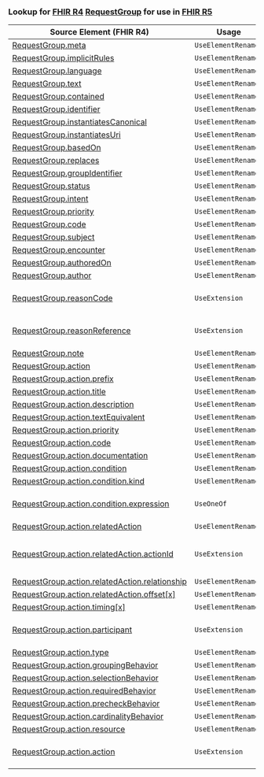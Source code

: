### Lookup for [FHIR R4](https://hl7.org/fhir/R4/) [RequestGroup](https://hl7.org/fhir/R4/RequestGroup.html) for use in [FHIR R5](https://hl7.org/fhir/R5/)

| Source Element (FHIR R4) | Usage | Target |
| -------------- | ----- | ------ |
| [RequestGroup.meta](https://hl7.org/fhir/R4/RequestGroup.html#resource) | `UseElementRenamed` | [RequestOrchestration.meta](https://hl7.org/fhir/R5/RequestOrchestration.html#resource) |
| [RequestGroup.implicitRules](https://hl7.org/fhir/R4/RequestGroup.html#resource) | `UseElementRenamed` | [RequestOrchestration.implicitRules](https://hl7.org/fhir/R5/RequestOrchestration.html#resource) |
| [RequestGroup.language](https://hl7.org/fhir/R4/RequestGroup.html#resource) | `UseElementRenamed` | [RequestOrchestration.language](https://hl7.org/fhir/R5/RequestOrchestration.html#resource) |
| [RequestGroup.text](https://hl7.org/fhir/R4/RequestGroup.html#resource) | `UseElementRenamed` | [RequestOrchestration.text](https://hl7.org/fhir/R5/RequestOrchestration.html#resource) |
| [RequestGroup.contained](https://hl7.org/fhir/R4/RequestGroup.html#resource) | `UseElementRenamed` | [RequestOrchestration.contained](https://hl7.org/fhir/R5/RequestOrchestration.html#resource) |
| [RequestGroup.identifier](https://hl7.org/fhir/R4/RequestGroup.html#resource) | `UseElementRenamed` | [RequestOrchestration.identifier](https://hl7.org/fhir/R5/RequestOrchestration.html#resource) |
| [RequestGroup.instantiatesCanonical](https://hl7.org/fhir/R4/RequestGroup.html#resource) | `UseElementRenamed` | [RequestOrchestration.instantiatesCanonical](https://hl7.org/fhir/R5/RequestOrchestration.html#resource) |
| [RequestGroup.instantiatesUri](https://hl7.org/fhir/R4/RequestGroup.html#resource) | `UseElementRenamed` | [RequestOrchestration.instantiatesUri](https://hl7.org/fhir/R5/RequestOrchestration.html#resource) |
| [RequestGroup.basedOn](https://hl7.org/fhir/R4/RequestGroup.html#resource) | `UseElementRenamed` | [RequestOrchestration.basedOn](https://hl7.org/fhir/R5/RequestOrchestration.html#resource) |
| [RequestGroup.replaces](https://hl7.org/fhir/R4/RequestGroup.html#resource) | `UseElementRenamed` | [RequestOrchestration.replaces](https://hl7.org/fhir/R5/RequestOrchestration.html#resource) |
| [RequestGroup.groupIdentifier](https://hl7.org/fhir/R4/RequestGroup.html#resource) | `UseElementRenamed` | [RequestOrchestration.groupIdentifier](https://hl7.org/fhir/R5/RequestOrchestration.html#resource) |
| [RequestGroup.status](https://hl7.org/fhir/R4/RequestGroup.html#resource) | `UseElementRenamed` | [RequestOrchestration.status](https://hl7.org/fhir/R5/RequestOrchestration.html#resource) |
| [RequestGroup.intent](https://hl7.org/fhir/R4/RequestGroup.html#resource) | `UseElementRenamed` | [RequestOrchestration.intent](https://hl7.org/fhir/R5/RequestOrchestration.html#resource) |
| [RequestGroup.priority](https://hl7.org/fhir/R4/RequestGroup.html#resource) | `UseElementRenamed` | [RequestOrchestration.priority](https://hl7.org/fhir/R5/RequestOrchestration.html#resource) |
| [RequestGroup.code](https://hl7.org/fhir/R4/RequestGroup.html#resource) | `UseElementRenamed` | [RequestOrchestration.code](https://hl7.org/fhir/R5/RequestOrchestration.html#resource) |
| [RequestGroup.subject](https://hl7.org/fhir/R4/RequestGroup.html#resource) | `UseElementRenamed` | [RequestOrchestration.subject](https://hl7.org/fhir/R5/RequestOrchestration.html#resource) |
| [RequestGroup.encounter](https://hl7.org/fhir/R4/RequestGroup.html#resource) | `UseElementRenamed` | [RequestOrchestration.encounter](https://hl7.org/fhir/R5/RequestOrchestration.html#resource) |
| [RequestGroup.authoredOn](https://hl7.org/fhir/R4/RequestGroup.html#resource) | `UseElementRenamed` | [RequestOrchestration.authoredOn](https://hl7.org/fhir/R5/RequestOrchestration.html#resource) |
| [RequestGroup.author](https://hl7.org/fhir/R4/RequestGroup.html#resource) | `UseElementRenamed` | [RequestOrchestration.author](https://hl7.org/fhir/R5/RequestOrchestration.html#resource) |
| [RequestGroup.reasonCode](https://hl7.org/fhir/R4/RequestGroup.html#resource) | `UseExtension` | [http://hl7.org/fhir/4.0/StructureDefinition/extension-RequestGroup.reasonCode](StructureDefinition-ext-R4-RequestGroup.reasonCode.html) |
| [RequestGroup.reasonReference](https://hl7.org/fhir/R4/RequestGroup.html#resource) | `UseExtension` | [http://hl7.org/fhir/4.0/StructureDefinition/extension-RequestGroup.reasonReference](StructureDefinition-ext-R4-RequestGroup.reasonReference.html) |
| [RequestGroup.note](https://hl7.org/fhir/R4/RequestGroup.html#resource) | `UseElementRenamed` | [RequestOrchestration.note](https://hl7.org/fhir/R5/RequestOrchestration.html#resource) |
| [RequestGroup.action](https://hl7.org/fhir/R4/RequestGroup.html#resource) | `UseElementRenamed` | [RequestOrchestration.action](https://hl7.org/fhir/R5/RequestOrchestration.html#resource) |
| [RequestGroup.action.prefix](https://hl7.org/fhir/R4/RequestGroup.html#resource) | `UseElementRenamed` | [RequestOrchestration.action.prefix](https://hl7.org/fhir/R5/RequestOrchestration.html#resource) |
| [RequestGroup.action.title](https://hl7.org/fhir/R4/RequestGroup.html#resource) | `UseElementRenamed` | [RequestOrchestration.action.title](https://hl7.org/fhir/R5/RequestOrchestration.html#resource) |
| [RequestGroup.action.description](https://hl7.org/fhir/R4/RequestGroup.html#resource) | `UseElementRenamed` | [RequestOrchestration.action.description](https://hl7.org/fhir/R5/RequestOrchestration.html#resource) |
| [RequestGroup.action.textEquivalent](https://hl7.org/fhir/R4/RequestGroup.html#resource) | `UseElementRenamed` | [RequestOrchestration.action.textEquivalent](https://hl7.org/fhir/R5/RequestOrchestration.html#resource) |
| [RequestGroup.action.priority](https://hl7.org/fhir/R4/RequestGroup.html#resource) | `UseElementRenamed` | [RequestOrchestration.action.priority](https://hl7.org/fhir/R5/RequestOrchestration.html#resource) |
| [RequestGroup.action.code](https://hl7.org/fhir/R4/RequestGroup.html#resource) | `UseElementRenamed` | [RequestOrchestration.action.code](https://hl7.org/fhir/R5/RequestOrchestration.html#resource) |
| [RequestGroup.action.documentation](https://hl7.org/fhir/R4/RequestGroup.html#resource) | `UseElementRenamed` | [RequestOrchestration.action.documentation](https://hl7.org/fhir/R5/RequestOrchestration.html#resource) |
| [RequestGroup.action.condition](https://hl7.org/fhir/R4/RequestGroup.html#resource) | `UseElementRenamed` | [RequestOrchestration.action.condition](https://hl7.org/fhir/R5/RequestOrchestration.html#resource) |
| [RequestGroup.action.condition.kind](https://hl7.org/fhir/R4/RequestGroup.html#resource) | `UseElementRenamed` | [RequestOrchestration.action.condition.kind](https://hl7.org/fhir/R5/RequestOrchestration.html#resource) |
| [RequestGroup.action.condition.expression](https://hl7.org/fhir/R4/RequestGroup.html#resource) | `UseOneOf` | [RequestOrchestration.action.condition.expression](https://hl7.org/fhir/R5/RequestOrchestration.html#resource)<br />[RequestOrchestration.action.condition.expression](https://hl7.org/fhir/R5/RequestOrchestration.html#resource)<br />[RequestOrchestration.action.condition.expression](https://hl7.org/fhir/R5/RequestOrchestration.html#resource) |
| [RequestGroup.action.relatedAction](https://hl7.org/fhir/R4/RequestGroup.html#resource) | `UseElementRenamed` | [RequestOrchestration.action.relatedAction](https://hl7.org/fhir/R5/RequestOrchestration.html#resource) |
| [RequestGroup.action.relatedAction.actionId](https://hl7.org/fhir/R4/RequestGroup.html#resource) | `UseExtension` | [http://hl7.org/fhir/4.0/StructureDefinition/extension-RequestGroup.action.relatedAction.actionId](StructureDefinition-ext-R4-RequestGroup.ac.re.actionId.html) |
| [RequestGroup.action.relatedAction.relationship](https://hl7.org/fhir/R4/RequestGroup.html#resource) | `UseElementRenamed` | [RequestOrchestration.action.relatedAction.relationship](https://hl7.org/fhir/R5/RequestOrchestration.html#resource) |
| [RequestGroup.action.relatedAction.offset[x]](https://hl7.org/fhir/R4/RequestGroup.html#resource) | `UseElementRenamed` | [RequestOrchestration.action.relatedAction.offset[x]](https://hl7.org/fhir/R5/RequestOrchestration.html#resource) |
| [RequestGroup.action.timing[x]](https://hl7.org/fhir/R4/RequestGroup.html#resource) | `UseElementRenamed` | [RequestOrchestration.action.timing[x]](https://hl7.org/fhir/R5/RequestOrchestration.html#resource) |
| [RequestGroup.action.participant](https://hl7.org/fhir/R4/RequestGroup.html#resource) | `UseExtension` | [http://hl7.org/fhir/4.0/StructureDefinition/extension-RequestGroup.action.participant](StructureDefinition-ext-R4-RequestGroup.ac.participant.html) |
| [RequestGroup.action.type](https://hl7.org/fhir/R4/RequestGroup.html#resource) | `UseElementRenamed` | [RequestOrchestration.action.type](https://hl7.org/fhir/R5/RequestOrchestration.html#resource) |
| [RequestGroup.action.groupingBehavior](https://hl7.org/fhir/R4/RequestGroup.html#resource) | `UseElementRenamed` | [RequestOrchestration.action.groupingBehavior](https://hl7.org/fhir/R5/RequestOrchestration.html#resource) |
| [RequestGroup.action.selectionBehavior](https://hl7.org/fhir/R4/RequestGroup.html#resource) | `UseElementRenamed` | [RequestOrchestration.action.selectionBehavior](https://hl7.org/fhir/R5/RequestOrchestration.html#resource) |
| [RequestGroup.action.requiredBehavior](https://hl7.org/fhir/R4/RequestGroup.html#resource) | `UseElementRenamed` | [RequestOrchestration.action.requiredBehavior](https://hl7.org/fhir/R5/RequestOrchestration.html#resource) |
| [RequestGroup.action.precheckBehavior](https://hl7.org/fhir/R4/RequestGroup.html#resource) | `UseElementRenamed` | [RequestOrchestration.action.precheckBehavior](https://hl7.org/fhir/R5/RequestOrchestration.html#resource) |
| [RequestGroup.action.cardinalityBehavior](https://hl7.org/fhir/R4/RequestGroup.html#resource) | `UseElementRenamed` | [RequestOrchestration.action.cardinalityBehavior](https://hl7.org/fhir/R5/RequestOrchestration.html#resource) |
| [RequestGroup.action.resource](https://hl7.org/fhir/R4/RequestGroup.html#resource) | `UseElementRenamed` | [RequestOrchestration.action.resource](https://hl7.org/fhir/R5/RequestOrchestration.html#resource) |
| [RequestGroup.action.action](https://hl7.org/fhir/R4/RequestGroup.html#resource) | `UseExtension` | [http://hl7.org/fhir/4.0/StructureDefinition/extension-RequestGroup.action.action](StructureDefinition-ext-R4-RequestGroup.ac.action.html) |
